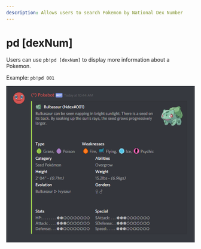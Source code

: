 ```yaml
---
description: Allows users to search Pokemon by National Dex Number
---
```


# pd \[dexNum\]

Users can use `pb!pd [dexNum]` to display more information about a Pokemon.

Example: `pb!pd 001`

![is what Pokebot will display](../.gitbook/assets/pd3.PNG)


